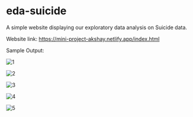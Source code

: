 # eda-suicide
A simple website displaying our exploratory data analysis on Suicide data.

Website link: https://mini-project-akshay.netlify.app/index.html

Sample Output:

![1](https://user-images.githubusercontent.com/83088512/200521526-88296baf-d4aa-44bf-b6aa-da8445c146e8.png)


![2](https://user-images.githubusercontent.com/83088512/200521565-08a7e6ce-74c4-4869-8fd7-d1530dca9896.png)


![3](https://user-images.githubusercontent.com/83088512/200521562-fb02ca17-5c0c-4e03-ad5f-d330d41c3c61.png)


![4](https://user-images.githubusercontent.com/83088512/200521557-cc0df81f-c360-439c-acd2-f143ed1cde32.png)


![5](https://user-images.githubusercontent.com/83088512/200521552-1ca11b9f-437e-44fd-8967-d14b78f8f2f5.png)

